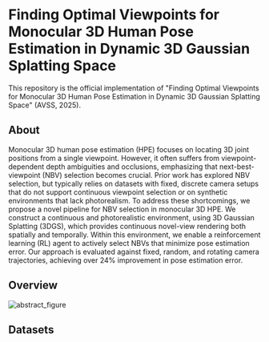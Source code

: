 # Finding Optimal Viewpoints for Monocular 3D Human Pose Estimation in Dynamic 3D Gaussian Splatting Space
This repository is the official implementation of "Finding Optimal Viewpoints for Monocular 3D Human Pose Estimation in Dynamic 3D Gaussian Splatting Space" (AVSS, 2025).

## About
Monocular 3D human pose estimation (HPE) focuses on locating 3D joint positions from a single viewpoint. However, it often suffers from viewpoint-dependent depth ambiguities and occlusions, emphasizing that next-best-viewpoint (NBV) selection becomes crucial. Prior work has explored NBV selection, but typically relies on datasets with fixed, discrete camera setups that do not support continuous viewpoint selection or on synthetic environments that lack photorealism. To address these shortcomings, we propose a novel pipeline for NBV selection in monocular 3D HPE. We construct a continuous and photorealistic environment, using 3D Gaussian Splatting (3DGS), which provides continuous novel-view rendering both spatially and temporally. Within this environment, we enable a reinforcement learning (RL) agent to actively select NBVs that minimize pose estimation error. Our approach is evaluated against fixed, random, and rotating camera trajectories, achieving over 24% improvement in pose estimation error.

## Overview
![abstract_figure](https://github.com/user-attachments/assets/baf8faf3-4064-427a-8043-44dcd6a5c8c2)

## Datasets
